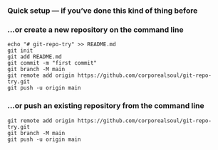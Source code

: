 ### **Quick setup**  — if you’ve done this kind of thing before


### …or create a new repository on the command line
    echo "# git-repo-try" >> README.md
    git init
    git add README.md
    git commit -m "first commit"
    git branch -M main
    git remote add origin https://github.com/corporealsoul/git-repo-try.git
    git push -u origin main

### …or push an existing repository from the command line

    git remote add origin https://github.com/corporealsoul/git-repo-try.git
    git branch -M main
    git push -u origin main
<br>

